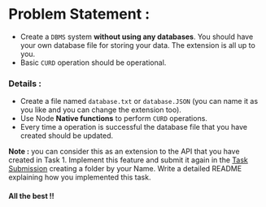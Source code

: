 # Problem Statement :

- Create a `DBMS` system **without using any databases**. You should have your own database file for storing your data. The extension is all up to you.
- Basic `CURD` operation should be operational.

### Details :

- Create a file named `database.txt` or `database.JSON` (you can name it as you like and you can change the extension too).
- Use Node **Native functions** to perform `CURD` operations.
- Every time a operation is successful the database file that you have created should be updated.

**Note :** you can consider this as an extension to the API that you have created in Task 1. Implement this feature and submit it again in the [Task Submission](./Task%20Submission) creating a folder by your Name. Write a detailed README explaining how you implemented this task.

#### All the best !!
